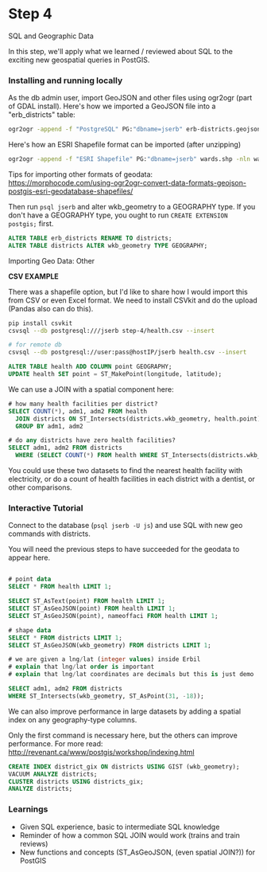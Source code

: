 # Step 4

SQL and Geographic Data

In this step, we'll apply what we learned / reviewed about SQL to the exciting new
geospatial queries in PostGIS.

### Installing and running locally

As the db admin user, import GeoJSON and other files using ogr2ogr (part of GDAL install). Here's how we imported a GeoJSON file into a "erb_districts" table:

```bash
ogr2ogr -append -f "PostgreSQL" PG:"dbname=jserb" erb-districts.geojson
```

Here's how an ESRI Shapefile format can be imported (after unzipping)

```bash
ogr2ogr -append -f "ESRI Shapefile" PG:"dbname=jserb" wards.shp -nln wards
```

Tips for importing other formats of geodata:
https://morphocode.com/using-ogr2ogr-convert-data-formats-geojson-postgis-esri-geodatabase-shapefiles/

Then run ```psql jserb``` and alter wkb_geometry to a GEOGRAPHY type. If you
don't have a GEOGRAPHY type, you ought to run ```CREATE EXTENSION postgis;``` first.

```sql
ALTER TABLE erb_districts RENAME TO districts;
ALTER TABLE districts ALTER wkb_geometry TYPE GEOGRAPHY;
```

Importing Geo Data: Other

**CSV EXAMPLE**

There was a shapefile option, but I'd like to share how I would import this from CSV or even Excel format. We need to install CSVkit and do the upload (Pandas also can do this).

```bash
pip install csvkit
csvsql --db postgresql:///jserb step-4/health.csv --insert

# for remote db
csvsql --db postgresql://user:pass@hostIP/jserb health.csv --insert
```

```sql
ALTER TABLE health ADD COLUMN point GEOGRAPHY;
UPDATE health SET point = ST_MakePoint(longitude, latitude);
```

We can use a JOIN with a spatial component here:

```sql
# how many health facilities per district?
SELECT COUNT(*), adm1, adm2 FROM health
  JOIN districts ON ST_Intersects(districts.wkb_geometry, health.point)
  GROUP BY adm1, adm2

# do any districts have zero health facilities?
SELECT adm1, adm2 FROM districts
  WHERE (SELECT COUNT(*) FROM health WHERE ST_Intersects(districts.wkb_geometry, health.point)) = 0;
```

You could use these two datasets to find the nearest health facility with electricity,
or do a count of health facilities in each district with a dentist,
or other comparisons.

### Interactive Tutorial

Connect to the database (```psql jserb -U js```) and use SQL with new geo commands
with districts.

You will need the previous steps to have succeeded for the geodata to appear here.

```sql

# point data
SELECT * FROM health LIMIT 1;

SELECT ST_AsText(point) FROM health LIMIT 1;
SELECT ST_AsGeoJSON(point) FROM health LIMIT 1;
SELECT ST_AsGeoJSON(point), nameoffaci FROM health LIMIT 1;

# shape data
SELECT * FROM districts LIMIT 1;
SELECT ST_AsGeoJSON(wkb_geometry) FROM districts LIMIT 1;

# we are given a lng/lat (integer values) inside Erbil
# explain that lng/lat order is important
# explain that lng/lat coordinates are decimals but this is just demo

SELECT adm1, adm2 FROM districts
WHERE ST_Intersects(wkb_geometry, ST_AsPoint(31, -18));
```

We can also improve performance in large datasets by adding a spatial index on
any geography-type columns.

Only the first command is necessary here, but the others can improve performance.
For more read: http://revenant.ca/www/postgis/workshop/indexing.html

```sql
CREATE INDEX district_gix ON districts USING GIST (wkb_geometry);
VACUUM ANALYZE districts;
CLUSTER districts USING districts_gix;
ANALYZE districts;
```

### Learnings

- Given SQL experience, basic to intermediate SQL knowledge
- Reminder of how a common SQL JOIN would work (trains and train reviews)
- New functions and concepts (ST_AsGeoJSON, (even spatial JOIN?)) for PostGIS
